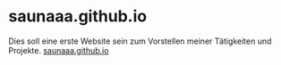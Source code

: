 # saunaaa.github.io
Dies soll eine erste Website sein zum Vorstellen meiner Tätigkeiten und Projekte.
[saunaaa.github.io](saunaaa.github.io)
